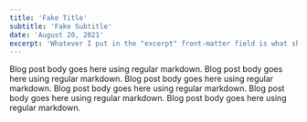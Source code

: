 ```yaml
---
title: 'Fake Title'
subtitle: 'Fake Subtitle'
date: 'August 20, 2021'
excerpt: 'Whatever I put in the "excerpt" front-matter field is what shows up here in the post preview card.'
---
```


Blog post body goes here using regular markdown. Blog post body goes here using regular markdown. Blog post body goes here using regular markdown. Blog post body goes here using regular markdown. Blog post body goes here using regular markdown. Blog post body goes here using regular markdown.
